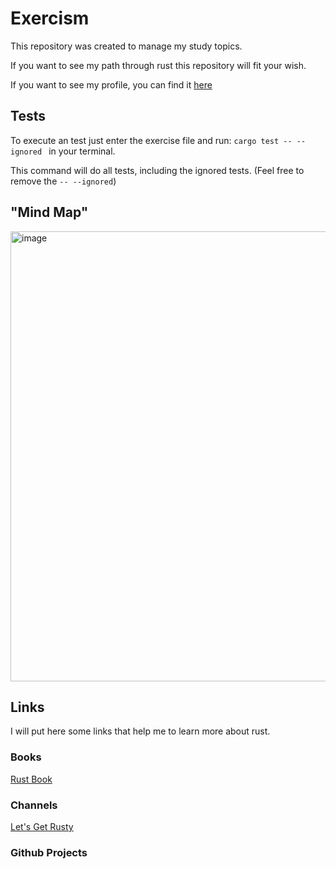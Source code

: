 # Exercism

This repository was created to manage my study topics.

If you want to see my path through rust this repository will fit your wish.

If you want to see my profile, you can find it [here](https://exercism.org/profiles/junque1r4)

## Tests
To execute an test just enter the exercise file and run:
```cargo test -- --ignored ``` in your terminal.

This command will do all tests, including the ignored tests. (Feel free to remove the ```-- --ignored```)

## "Mind Map"
<img width="720" alt="image" src="https://user-images.githubusercontent.com/39351332/172285458-c6112121-4772-4b6b-9e66-84509896a2d9.png">

## Links
I will put here some links that help me to learn more about rust.

### Books
[Rust Book](https://doc.rust-lang.org/book/)
### Channels
[Let's Get Rusty](https://www.youtube.com/c/LetsGetRusty)
### Github Projects
